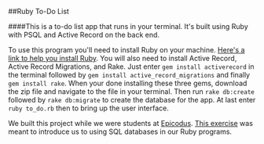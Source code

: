 ##Ruby To-Do List

####This is a to-do list app that runs in your terminal. It's built using Ruby with PSQL and Active Record on the back end.

To use this program you'll need to install Ruby on your machine. [Here's a link to help you install Ruby](http://www.learnhowtoprogram.com/lessons/installing-ruby). You will also need to install Active Record, Active Record Migrations, and Rake. Just enter `gem install activerecord` in the terminal followed by `gem install active_record_migrations` and finally `gem install rake`. When your done installing these three gems, download the zip file and navigate to the file in your terminal. Then run `rake db:create` followed by `rake db:migrate` to create the database for the app. At last enter `ruby to_do.rb` then to bring up the user interface.

We built this project while we were students at [Epicodus](http://www.epicodus.com/). [This exercise](http://www.learnhowtoprogram.com/lessons/expense-organizer) was meant to introduce us to using SQL databases in our Ruby programs.
